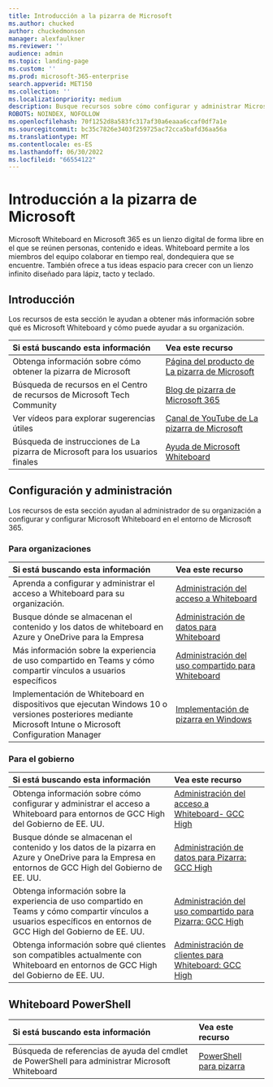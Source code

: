 ```yaml
---
title: Introducción a la pizarra de Microsoft
ms.author: chucked
author: chuckedmonson
manager: alexfaulkner
ms.reviewer: ''
audience: admin
ms.topic: landing-page
ms.custom: ''
ms.prod: microsoft-365-enterprise
search.appverid: MET150
ms.collection: ''
ms.localizationpriority: medium
description: Busque recursos sobre cómo configurar y administrar Microsoft Whiteboard.
ROBOTS: NOINDEX, NOFOLLOW
ms.openlocfilehash: 70f1252d8a583fc317af30a6eaaa6ccaf0df7a1e
ms.sourcegitcommit: bc35c7826e3403f259725ac72cca5bafd36aa56a
ms.translationtype: MT
ms.contentlocale: es-ES
ms.lasthandoff: 06/30/2022
ms.locfileid: "66554122"
---
```

# <a name="introduction-to-microsoft-whiteboard"></a>Introducción a la pizarra de Microsoft

Microsoft Whiteboard en Microsoft 365 es un lienzo digital de forma libre en el que se reúnen personas, contenido e ideas. Whiteboard permite a los miembros del equipo colaborar en tiempo real, dondequiera que se encuentre. También ofrece a tus ideas espacio para crecer con un lienzo infinito diseñado para lápiz, tacto y teclado.

## <a name="get-started"></a>Introducción

Los recursos de esta sección le ayudan a obtener más información sobre qué es Microsoft Whiteboard y cómo puede ayudar a su organización.

| Si está buscando esta información | Vea este recurso |
|:-----|:-----|
|Obtenga información sobre cómo obtener la pizarra de Microsoft|[Página del producto de La pizarra de Microsoft](https://www.microsoft.com/en-us/microsoft-365/microsoft-whiteboard/digital-whiteboard-app)|
|Búsqueda de recursos en el Centro de recursos de Microsoft Tech Community|[Blog de pizarra de Microsoft 365](https://techcommunity.microsoft.com/t5/microsoft-365-blog/bg-p/microsoft_365blog/label-name/Microsoft%20Whiteboard)|
|Ver vídeos para explorar sugerencias útiles|[Canal de YouTube de La pizarra de Microsoft](https://www.youtube.com/c/MicrosoftWhiteboard/videos/Microsoft%20Whiteboard)|
|Búsqueda de instrucciones de La pizarra de Microsoft para los usuarios finales|[Ayuda de Microsoft Whiteboard](https://support.microsoft.com/office/microsoft-whiteboard-help-d236aef8-fcdf-4b5e-b5d7-7f157461e920)|

## <a name="setup-and-management"></a>Configuración y administración

Los recursos de esta sección ayudan al administrador de su organización a configurar y configurar Microsoft Whiteboard en el entorno de Microsoft 365.

### <a name="for-organizations"></a>Para organizaciones

| Si está buscando esta información | Vea este recurso |
|:-----|:-----|
|Aprenda a configurar y administrar el acceso a Whiteboard para su organización.|[Administración del acceso a Whiteboard](manage-whiteboard-access-organizations.md)|
|Busque dónde se almacenan el contenido y los datos de whiteboard en Azure y OneDrive para la Empresa  |[Administración de datos para Whiteboard](manage-data-organizations.md)  |
|Más información sobre la experiencia de uso compartido en Teams y cómo compartir vínculos a usuarios específicos  |[Administración del uso compartido para Whiteboard](manage-sharing-organizations.md)  |
|Implementación de Whiteboard en dispositivos que ejecutan Windows 10 o versiones posteriores mediante Microsoft Intune o Microsoft Configuration Manager  |[Implementación de pizarra en Windows](deploy-on-windows-organizations.md)  |

### <a name="for-government"></a>Para el gobierno

| Si está buscando esta información | Vea este recurso |
|:-----|:-----|
|Obtenga información sobre cómo configurar y administrar el acceso a Whiteboard para entornos de GCC High del Gobierno de EE. UU.|[Administración del acceso a Whiteboard- GCC High](manage-whiteboard-access-gcc-high.md)|
|Busque dónde se almacenan el contenido y los datos de la pizarra en Azure y OneDrive para la Empresa en entornos de GCC High del Gobierno de EE. UU.  |[Administración de datos para Pizarra: GCC High](manage-data-gcc-high.md)  |
|Obtenga información sobre la experiencia de uso compartido en Teams y cómo compartir vínculos a usuarios específicos en entornos de GCC High del Gobierno de EE. UU.  |[Administración del uso compartido para Pizarra: GCC High](manage-sharing-gcc-high.md)  |
|Obtenga información sobre qué clientes son compatibles actualmente con Whiteboard en entornos de GCC High del Gobierno de EE. UU.  |[Administración de clientes para Whiteboard: GCC High](manage-clients-gcc-high.md)       |

## <a name="whiteboard-powershell"></a>Whiteboard PowerShell

| Si está buscando esta información | Vea este recurso |
|:-----|:-----|
|Búsqueda de referencias de ayuda del cmdlet de PowerShell para administrar Microsoft Whiteboard|[PowerShell para pizarra](/powershell/module/whiteboard/)|



